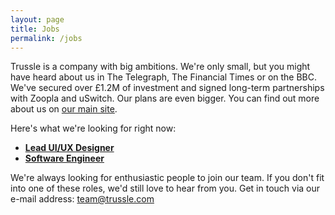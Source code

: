 ```yaml
---
layout: page
title: Jobs
permalink: /jobs
---
```


Trussle is a company with big ambitions. We're only small, but you might have heard about us in The Telegraph, The Financial Times or on the BBC. We've secured over £1.2M of investment and signed long-term partnerships with Zoopla and uSwitch. Our plans are even bigger. You can find out more about us on [our main site](https://trussle.com).

Here's what we're looking for right now:

- **[Lead UI/UX Designer](/jobs/designer)**
- **[Software Engineer](/jobs/developer)**

We're always looking for enthusiastic people to join our team. If you don't fit into one of these roles, we'd still love to hear from you. Get in touch via our e-mail address: [team@trussle.com](mailto:team@trussle.com)
